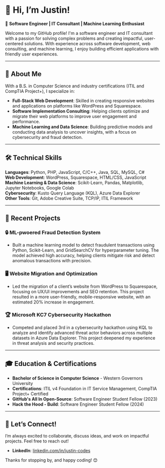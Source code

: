 # 👋 Hi, I’m Justin!

🔹 **Software Engineer | IT Consultant | Machine Learning Enthusiast**  

Welcome to my GitHub profile! I'm a software engineer and IT consultant with a passion for solving complex problems and creating impactful, user-centered solutions. With experience across software development, web consulting, and machine learning, I enjoy building efficient applications with friendly user experiences.

---

## 🚀 About Me

With a B.S. in Computer Science and industry certifications (ITIL and CompTIA Project+), I specialize in:
- **Full-Stack Web Development**: Skilled in creating responsive websites and applications on platforms like WordPress and Squarespace.
- **Software Implementation Consulting**: Helping clients optimize and migrate their web platforms to improve user engagement and performance.
- **Machine Learning and Data Science**: Building predictive models and conducting data analysis to uncover insights, with a focus on cybersecurity and fraud detection.

---

## 🛠️ Technical Skills

**Languages**: Python, PHP, JavaScript, C/C++, Java, SQL, MySQL, C#  
**Web Development**: WordPress, Squarespace, HTML/CSS, JavaScript  
**Machine Learning & Data Science**: Scikit-Learn, Pandas, Matplotlib, Jupyter Notebooks, Google Colab  
**Cybersecurity**: Kusto Query Language (KQL), Azure Data Explorer  
**Other Tools**: Git, Adobe Creative Suite, TCP/IP, ITIL Framework  

---

## 💼 Recent Projects

### 🔒 ML-pwoered Fraud Detection System
- Built a machine learning model to detect fraudulent transactions using Python, Scikit-Learn, and GridSearchCV for hyperparameter tuning. The model achieved high accuracy, helping clients mitigate risk and detect anomalous transactions with precision.

### 🖥️ Website Migration and Optimization
- Led the migration of a client’s website from WordPress to Squarespace, focusing on UX/UI improvements and SEO retention. This project resulted in a more user-friendly, mobile-responsive website, with an estimated 20% increase in engagement.

### 🏆 Microsoft KC7 Cybersecurity Hackathon
- Competed and placed 3rd in a cybersecurity hackathon using KQL to analyze and identify advanced threat actor behaviors across multiple datasets in Azure Data Explorer. This project deepened my experience in threat analysis and security practices.

---

## 🎓 Education & Certifications

- **Bachelor of Science in Computer Science** - Western Governors University
- **Certifications**: ITIL v4 Foundation in IT Service Management, CompTIA Project+ Certified
- **GitHub's All In Open-Source**: Software Engineer Student Fellow (2023)
- **Hack the Hood - Build**: Software Engineer Student Fellow (2024)

---

## 🤝 Let’s Connect!

I’m always excited to collaborate, discuss ideas, and work on impactful projects. Feel free to reach out!

- **LinkedIn**: [linkedin.com/in/justin-codes](https://linkedin.com/in/justin-codes)

Thanks for stopping by, and happy coding! 😊
